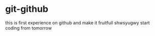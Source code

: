 # git-github
this is first experience on github
and make it fruitfull
shwsyugwy
start coding from tomorrow
